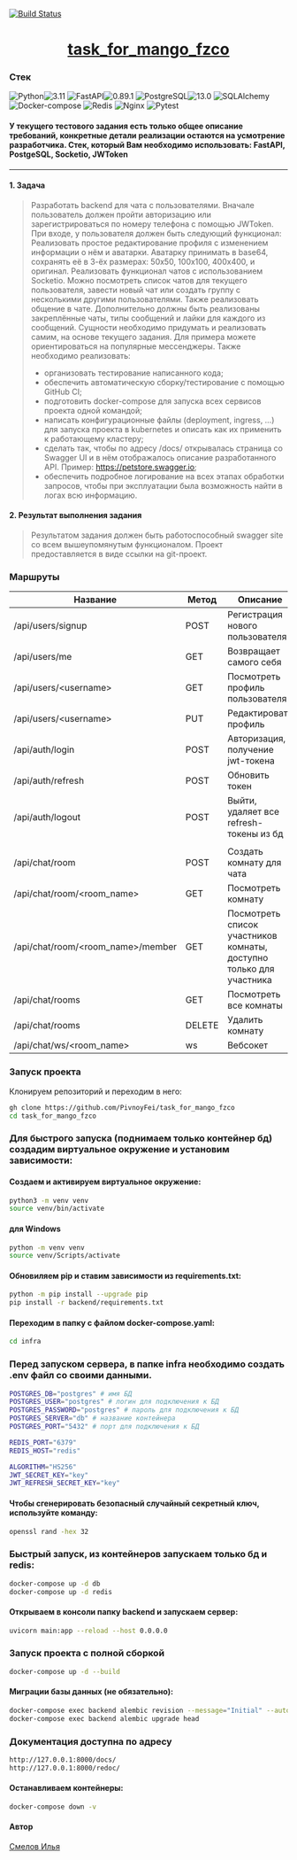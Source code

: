 [![Build Status](https://github.com/PivnoyFei/task_for_mango_fzco/actions/workflows/main.yml/badge.svg?branch=main)](https://github.com/PivnoyFei/task_for_mango_fzco/actions/workflows/main.yml)

<h1 align="center"><a target="_blank" href="">task_for_mango_fzco</a></h1>

### Стек
![Python](https://img.shields.io/badge/Python-171515?style=flat-square&logo=Python)![3.11](https://img.shields.io/badge/3.11-blue?style=flat-square&logo=3.11)
![FastAPI](https://img.shields.io/badge/FastAPI-171515?style=flat-square&logo=FastAPI)![0.89.1](https://img.shields.io/badge/0.89.1-blue?style=flat-square&logo=0.89.1)
![PostgreSQL](https://img.shields.io/badge/PostgreSQL-171515?style=flat-square&logo=PostgreSQL)![13.0](https://img.shields.io/badge/13.0-blue?style=flat-square&logo=13.0)
![SQLAlchemy](https://img.shields.io/badge/SQLAlchemy-171515?style=flat-square&logo=SQLAlchemy)
![Docker-compose](https://img.shields.io/badge/Docker--compose-171515?style=flat-square&logo=Docker)
![Redis](https://img.shields.io/badge/Redis-171515?style=flat-square&logo=Redis)
![Nginx](https://img.shields.io/badge/Nginx-171515?style=flat-square&logo=Nginx)
![Pytest](https://img.shields.io/badge/Pytest-171515?style=flat-square&logo=Pytest)

#### У текущего тестового задания есть только общее описание требований, конкретные детали реализации остаются на усмотрение разработчика. Стек, который Вам необходимо использовать: FastAPI, PostgeSQL, Socketio, JWToken
---
#### 1. Задача

> Разработать backend для чата с пользователями. Вначале пользователь должен пройти авторизацию или зарегистрироваться по номеру телефона с помощью JWToken.
При входе, у пользователя должен быть следующий функционал:
Реализовать простое редактирование профиля с изменением информации о нём и аватарки. Аватарку принимать в base64, сохранять её в 3-ёх размерах: 50х50, 100х100, 400х400, и оригинал.
Реализовать функционал чатов с использованием Socketio. Можно посмотреть список чатов для текущего пользователя, завести новый чат или создать группу с несколькими другими пользователями. Также реализовать общение в чате.
Дополнительно должны быть реализованы закреплённые чаты, типы сообщений и лайки для каждого из сообщений.
Сущности необходимо придумать и реализовать самим, на основе текущего задания. Для примера можете ориентироваться на популярные мессенджеры.
Также необходимо реализовать:
> - организовать тестирование написанного кода;
> - обеспечить автоматическую сборку/тестирование с помощью GitHub CI;
> - подготовить docker-compose для запуска всех сервисов проекта одной командой;
> - написать конфигурационные файлы (deployment, ingress, …) для запуска проекта в kubernetes и описать как их применить к работающему кластеру;
> - сделать так, чтобы по адресу /docs/ открывалась страница со Swagger UI и в нём отображалось описание разработанного API. Пример: https://petstore.swagger.io;
> - обеспечить подробное логирование на всех этапах обработки запросов, чтобы при эксплуатации была возможность найти в логах всю информацию.

#### 2. Результат выполнения задания
> Результатом задания должен быть работоспособный swagger site со всем вышеупомянутым функционалом. Проект предоставляется в виде ссылки на git-проект.


### Маршруты

| Название | Метод | Описание | Авторизация |
|----------|-------|----------|-------------|
| /api/users/signup           | POST | Регистрация нового пользователя         | Нет
| /api/users/me               | GET  | Возвращает самого себя                  | Да
| /api/users/&lt;username&gt; | GET  | Посмотреть профиль пользователя         | Нет
| /api/users/&lt;username&gt; | PUT  | Редактировать профиль                   | Да
| /api/auth/login             | POST | Авторизация, получение jwt-токена       | Нет
| /api/auth/refresh           | POST | Обновить токен                          | Да
| /api/auth/logout            | POST | Выйти, удаляет все refresh-токены из бд | Да
||
| /api/chat/room                          | POST   | Создать комнату для чата | Да
| /api/chat/room/&lt;room_name&gt;        | GET    | Посмотреть комнату       | Да
| /api/chat/room/&lt;room_name&gt;/member | GET    | Посмотреть список участников комнаты, доступно только для участника | Да
| /api/chat/rooms                         | GET    | Посмотреть все комнаты   | Да
| /api/chat/rooms                         | DELETE | Удалить комнату          | Да
| /api/chat/ws/&lt;room_name&gt;          | ws     | Вебсокет                 | Да


### Запуск проекта
Клонируем репозиторий и переходим в него:
```bash
gh clone https://github.com/PivnoyFei/task_for_mango_fzco
cd task_for_mango_fzco
```

### Для быстрого запуска (поднимаем только контейнер бд) создадим виртуальное окружение и установим зависимости:
#### Создаем и активируем виртуальное окружение:
```bash
python3 -m venv venv
source venv/bin/activate
```
#### для Windows
```bash
python -m venv venv
source venv/Scripts/activate
```
#### Обновиляем pip и ставим зависимости из requirements.txt:
```bash
python -m pip install --upgrade pip
pip install -r backend/requirements.txt
```

#### Переходим в папку с файлом docker-compose.yaml:
```bash
cd infra
```

### Перед запуском сервера, в папке infra необходимо создать .env файл со своими данными.
```bash
POSTGRES_DB="postgres" # имя БД
POSTGRES_USER="postgres" # логин для подключения к БД
POSTGRES_PASSWORD="postgres" # пароль для подключения к БД
POSTGRES_SERVER="db" # название контейнера
POSTGRES_PORT="5432" # порт для подключения к БД

REDIS_PORT="6379"
REDIS_HOST="redis"

ALGORITHM="HS256"
JWT_SECRET_KEY="key"
JWT_REFRESH_SECRET_KEY="key"
```

#### Чтобы сгенерировать безопасный случайный секретный ключ, используйте команду:
```bash
openssl rand -hex 32
```

### Быстрый запуск, из контейнеров запускаем только бд и redis:
```bash
docker-compose up -d db
docker-compose up -d redis
```

#### Открываем в консоли папку backend и запускаем сервер:
```bash
uvicorn main:app --reload --host 0.0.0.0
```

### Запуск проекта с полной сборкой
```bash
docker-compose up -d --build
```

#### Миграции базы данных (не обязательно):
```bash
docker-compose exec backend alembic revision --message="Initial" --autogenerate
docker-compose exec backend alembic upgrade head
```

### Документация доступна по адресу
```bash
http://127.0.0.1:8000/docs/
http://127.0.0.1:8000/redoc/
```
#### Останавливаем контейнеры:
```bash
docker-compose down -v
```

#### Автор
[Смелов Илья](https://github.com/PivnoyFei)
